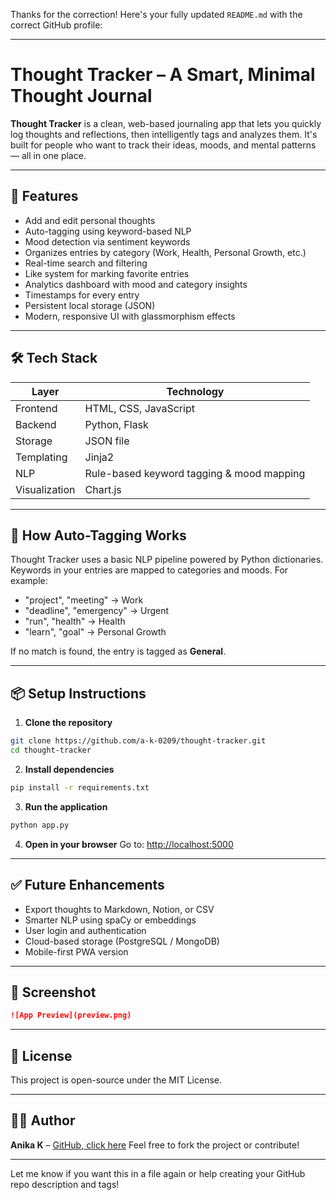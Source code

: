 Thanks for the correction! Here's your fully updated `README.md` with the correct GitHub profile:

---

# Thought Tracker – A Smart, Minimal Thought Journal

**Thought Tracker** is a clean, web-based journaling app that lets you quickly log thoughts and reflections, then intelligently tags and analyzes them. It's built for people who want to track their ideas, moods, and mental patterns — all in one place.

---

## 🚀 Features

* Add and edit personal thoughts
* Auto-tagging using keyword-based NLP
* Mood detection via sentiment keywords
* Organizes entries by category (Work, Health, Personal Growth, etc.)
* Real-time search and filtering
* Like system for marking favorite entries
* Analytics dashboard with mood and category insights
* Timestamps for every entry
* Persistent local storage (JSON)
* Modern, responsive UI with glassmorphism effects

---

## 🛠️ Tech Stack

| Layer         | Technology                                |
| ------------- | ----------------------------------------- |
| Frontend      | HTML, CSS, JavaScript                     |
| Backend       | Python, Flask                             |
| Storage       | JSON file                                 |
| Templating    | Jinja2                                    |
| NLP           | Rule-based keyword tagging & mood mapping |
| Visualization | Chart.js                                  |

---

## 🧠 How Auto-Tagging Works

Thought Tracker uses a basic NLP pipeline powered by Python dictionaries. Keywords in your entries are mapped to categories and moods. For example:

* "project", "meeting" → Work
* "deadline", "emergency" → Urgent
* "run", "health" → Health
* "learn", "goal" → Personal Growth

If no match is found, the entry is tagged as **General**.

---

## 📦 Setup Instructions

1. **Clone the repository**

```bash
git clone https://github.com/a-k-0209/thought-tracker.git
cd thought-tracker
```

2. **Install dependencies**

```bash
pip install -r requirements.txt
```

3. **Run the application**

```bash
python app.py
```

4. **Open in your browser**
   Go to: [http://localhost:5000](http://localhost:5000)

---

## ✅ Future Enhancements

* Export thoughts to Markdown, Notion, or CSV
* Smarter NLP using spaCy or embeddings
* User login and authentication
* Cloud-based storage (PostgreSQL / MongoDB)
* Mobile-first PWA version

---

## 📸 Screenshot

```markdown
![App Preview](preview.png)
```

---

## 📄 License

This project is open-source under the MIT License.

---

## 🙋‍♀️ Author

**Anika K** – [GitHub, click here](https://github.com/a-k-0209)
Feel free to fork the project or contribute!

---

Let me know if you want this in a file again or help creating your GitHub repo description and tags!
